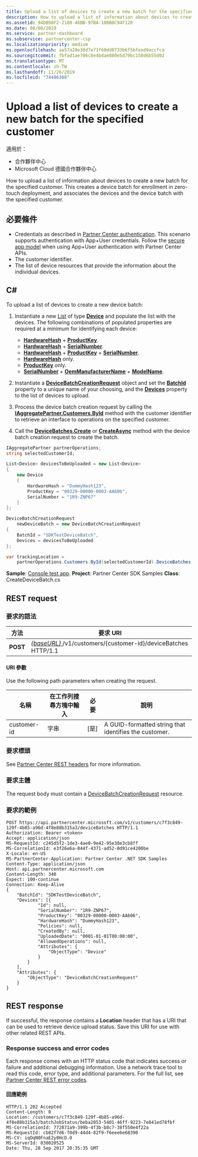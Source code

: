 ```yaml
---
title: Upload a list of devices to create a new batch for the specified customer
description: How to upload a list of information about devices to create a new batch for the specified customer. This creates a device batch for enrollment in zero-touch deployment, and associates the devices and the device batch with the specified customer.
ms.assetid: 94DB98F2-2188-46BB-97BA-100B8C94F120
ms.date: 08/08/2019
ms.service: partner-dashboard
ms.subservice: partnercenter-csp
ms.localizationpriority: medium
ms.openlocfilehash: aa57a20e30d7e71f60dd0733b6f5bfead9accfca
ms.sourcegitcommit: fbfad1ae706c8e4bdae080e5d79bc158d6b55d02
ms.translationtype: MT
ms.contentlocale: zh-TW
ms.lasthandoff: 11/26/2019
ms.locfileid: "74486308"
---
```

# <a name="upload-a-list-of-devices-to-create-a-new-batch-for-the-specified-customer"></a>Upload a list of devices to create a new batch for the specified customer

適用於：

- 合作夥伴中心
- Microsoft Cloud 德國合作夥伴中心

How to upload a list of information about devices to create a new batch for the specified customer. This creates a device batch for enrollment in zero-touch deployment, and associates the devices and the device batch with the specified customer.

## <a name="prerequisites"></a>必要條件

- Credentials as described in [Partner Center authentication](partner-center-authentication.md). This scenario supports authentication with App+User credentials. Follow the [secure app model](enable-secure-app-model.md) when using App+User authentication with Partner Center APIs.
- The customer identifier.
- The list of device resources that provide the information about the individual devices.

## <a name="c"></a>C\#

To upload a list of devices to create a new device batch:

1. Instantiate a new [List](https://docs.microsoft.com/dotnet/api/system.collections.generic.list-1) of type [**Device**](https://docs.microsoft.com/dotnet/api/microsoft.store.partnercenter.models.devicesdeployment.device) and populate the list with the devices. The following combinations of populated properties are required at a minimum for identifying each device:

    - [**HardwareHash**](https://docs.microsoft.com/dotnet/api/microsoft.store.partnercenter.models.devicesdeployment.device.hardwarehash) + [**ProductKey**](https://docs.microsoft.com/dotnet/api/microsoft.store.partnercenter.models.devicesdeployment.device.productkey).
    - [**HardwareHash**](https://docs.microsoft.com/dotnet/api/microsoft.store.partnercenter.models.devicesdeployment.device.hardwarehash) + [**SerialNumber**](https://docs.microsoft.com/dotnet/api/microsoft.store.partnercenter.models.devicesdeployment.device.serialnumber).
    - [**HardwareHash**](https://docs.microsoft.com/dotnet/api/microsoft.store.partnercenter.models.devicesdeployment.device.hardwarehash) + [**ProductKey**](https://docs.microsoft.com/dotnet/api/microsoft.store.partnercenter.models.devicesdeployment.device.productkey) + [**SerialNumber**](https://docs.microsoft.com/dotnet/api/microsoft.store.partnercenter.models.devicesdeployment.device.serialnumber).
    - [**HardwareHash**](https://docs.microsoft.com/dotnet/api/microsoft.store.partnercenter.models.devicesdeployment.device.hardwarehash) only.
    - [**ProductKey**](https://docs.microsoft.com/dotnet/api/microsoft.store.partnercenter.models.devicesdeployment.device.productkey) only.
    - [**SerialNumber**](https://docs.microsoft.com/dotnet/api/microsoft.store.partnercenter.models.devicesdeployment.device.serialnumber) + [**OemManufacturerName**](https://docs.microsoft.com/dotnet/api/microsoft.store.partnercenter.models.devicesdeployment.device.oemmanufacturername) + [**ModelName**](https://docs.microsoft.com/dotnet/api/microsoft.store.partnercenter.models.devicesdeployment.device.modelname).

2. Instantiate a [**DeviceBatchCreationRequest**](https://docs.microsoft.com/dotnet/api/microsoft.store.partnercenter.models.devicesdeployment.devicebatchcreationrequest) object and set the [**BatchId**](https://docs.microsoft.com/dotnet/api/microsoft.store.partnercenter.models.devicesdeployment.devicebatchcreationrequest.batchid) property to a unique name of your choosing, and the [**Devices**](https://docs.microsoft.com/dotnet/api/microsoft.store.partnercenter.models.devicesdeployment.devicebatchcreationrequest.devices) property to the list of devices to upload.

3. Process the device batch creation request by calling the [**IAggregatePartner.Customers.ById**](https://docs.microsoft.com/dotnet/api/microsoft.store.partnercenter.customers.icustomercollection.byid) method with the customer identifier to retrieve an interface to operations on the specified customer.

4. Call the [**DeviceBatches.Create**](https://docs.microsoft.com/dotnet/api/microsoft.store.partnercenter.devicesdeployment.idevicesbatchcollection) or [**CreateAsync**](https://docs.microsoft.com/dotnet/api/microsoft.store.partnercenter.devicesdeployment.idevicesbatchcollection) method with the device batch creation request to create the batch.

```csharp
IAggregatePartner partnerOperations;
string selectedCustomerId;

List<Device> devicesToBeUploaded = new List<Device>
{
    new Device
    {
        HardwareHash = "DummyHash123",
        ProductKey = "00329-00000-0003-AA606",
        SerialNumber = "1R9-ZNP67"
    }
};

DeviceBatchCreationRequest
    newDeviceBatch = new DeviceBatchCreationRequest
{
    BatchId = "SDKTestDeviceBatch",
    Devices = devicesToBeUploaded
};

var trackingLocation =
    partnerOperations.Customers.ById(selectedCustomerId).DeviceBatches.Create(newDeviceBatch);
```

**Sample**: [Console test app](console-test-app.md). **Project**: Partner Center SDK Samples **Class**: CreateDeviceBatch.cs

## <a name="rest-request"></a>REST request

### <a name="request-syntax"></a>要求的語法

| 方法   | 要求 URI                                                                                   |
|----------|-----------------------------------------------------------------------------------------------|
| **POST** | [ *{baseURL}* ](partner-center-rest-urls.md)/v1/customers/{customer-id}/deviceBatches HTTP/1.1 |

#### <a name="uri-parameter"></a>URI 參數

Use the following path parameters when creating the request.

| 名稱        | 在工作列搜尋方塊中輸入   | 必要 | 說明                                           |
|-------------|--------|----------|-------------------------------------------------------|
| customer-id | 字串 | [是]      | A GUID-formatted string that identifies the customer. |

### <a name="request-headers"></a>要求標頭

See [Partner Center REST headers](headers.md) for more information.

### <a name="request-body"></a>要求主體

The request body must contain a [DeviceBatchCreationRequest](device-deployment-resources.md#devicebatchcreationrequest) resource.

### <a name="request-example"></a>要求的範例

```http
POST https://api.partnercenter.microsoft.com/v1/customers/c7f3c849-129f-4b85-a96d-4f8e88b315a3/deviceBatches HTTP/1.1
Authorization: Bearer <token>
Accept: application/json
MS-RequestId: c245d5f2-1de3-4ae0-9e42-95e38e3cb8ff
MS-CorrelationId: e3f26e6a-044f-4371-ad52-0d91ce4200be
X-Locale: en-US
MS-PartnerCenter-Application: Partner Center .NET SDK Samples
Content-Type: application/json
Host: api.partnercenter.microsoft.com
Content-Length: 340
Expect: 100-continue
Connection: Keep-Alive
{
    "BatchId": "SDKTestDeviceBatch",
    "Devices": [{
            "Id": null,
            "SerialNumber": "1R9-ZNP67",
            "ProductKey": "00329-00000-0003-AA606",
            "HardwareHash": "DummyHash123",
            "Policies": null,
            "CreatedBy": null,
            "UploadedDate": "0001-01-01T00:00:00",
            "AllowedOperations": null,
            "Attributes": {
                "ObjectType": "Device"
            }
        }
    ],
    "Attributes": {
        "ObjectType": "DeviceBatchCreationRequest"
    }
}
```

## <a name="rest-response"></a>REST response

If successful, the response contains a **Location** header that has a URI that can be used to retrieve device upload status. Save this URI for use with other related REST APIs.

### <a name="response-success-and-error-codes"></a>Response success and error codes

Each response comes with an HTTP status code that indicates success or failure and additional debugging information. Use a network trace tool to read this code, error type, and additional parameters. For the full list, see [Partner Center REST error codes](error-codes.md).

#### <a name="response-example"></a>回應範例

```http
HTTP/1.1 202 Accepted
Content-Length: 0
Location: /customers/c7f3c849-129f-4b85-a96d-4f8e88b315a3/batchJobStatus/beba2053-5401-46ff-9223-7e841ed78fbf
MS-CorrelationId: 772871a9-399b-4f3b-b8c7-38f550e4f22a
MS-RequestId: cb82f7d6-f0d9-44d4-82f9-f6eee6e68390
MS-CV: iqOqN0FnaE2y0HcD.0
MS-ServerId: 030020525
Date: Thu, 28 Sep 2017 20:35:35 GMT
```
